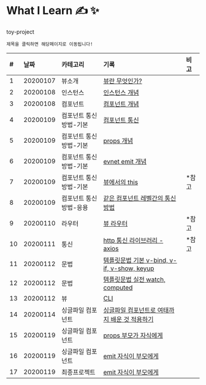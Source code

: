 # What I Learn &#9997; &#10024;
toy-project 

`제목을 클릭하면 해당페이지로 이동됩니다!`

| #   | 날짜                                                                              | 카테고리     | 기록                                                    | 비고 |
| :-- | :-------------------------------------------------------------------------------- | :----------- | :------------------------------------------------------ | :--- |
| 1 | 20200107 | 뷰소개 | [뷰란 무엇인가?](https://github.com/leepro225/learn-vue-js/blob/master/lectures/lecture_01.md) | |
| 2 | 20200108 | 인스턴스 | [인스턴스 개념](https://github.com/leepro225/learn-vue-js/blob/master/lectures/lecture_02.md) | |
| 3 | 20200108 | 컴포넌트 | [컴포넌트 개념](https://github.com/leepro225/learn-vue-js/blob/master/lectures/lecture_03.md) | |
| 4 | 20200109 | 컴포넌트 통신방법-기본 | [컴포넌트 통신](https://github.com/leepro225/learn-vue-js/blob/master/lectures/lecture_04.md) | |
| 5 | 20200109 | 컴포넌트 통신방법-기본 | [props 개념](https://github.com/leepro225/learn-vue-js/blob/master/lectures/lecture_05.md) | |
| 6 | 20200109 | 컴포넌트 통신방법-기본 | [evnet emit 개념](https://github.com/leepro225/learn-vue-js/blob/master/lectures/lecture_06.md) | |
| 7 | 20200109 | 컴포넌트 통신방법-기본 | [뷰에서의 this](https://github.com/leepro225/learn-vue-js/blob/master/lectures/lecture_07.md) |*참고|
| 8 | 20200109 | 컴포넌트 통신방법-응용 | [같은 컴포넌트 레벨간의 통신 방법](https://github.com/leepro225/learn-vue-js/blob/master/lectures/lecture_08.md) | |
| 9 | 20200110 | 라우터 | [뷰 라우터](https://github.com/leepro225/learn-vue-js/blob/master/lectures/lecture_09.md) |*참고|
| 10 | 20200111 | 통신 | [http 통신 라이브러리 - axios](https://github.com/leepro225/learn-vue-js/blob/master/lectures/lecture_10.md) |*참고|
| 11 | 20200112 | 문법 | [템플릿문법 기본 v-bind, v-if, v-show, keyup](https://github.com/leepro225/learn-vue-js/blob/master/lectures/lecture_11.md) | |
| 12 | 20200112 | 문법 | [템플릿문법 실전 watch, computed](https://github.com/leepro225/learn-vue-js/blob/master/lectures/lecture_12.md) | |
| 13 | 20200112 | 뷰 | [CLI](https://github.com/leepro225/learn-vue-js/blob/master/lectures/lecture_13.md) | |
| 14 | 20200114 | 싱글파일 컴포넌트 | [싱글파일 컴포넌트로 여태까지 배운 것 적용하기](https://github.com/leepro225/learn-vue-js/blob/master/lectures/lecture_14.md) | |
15 | 20200119 | 싱글파일 컴포넌트 | [props 부모가 자식에게](https://github.com/leepro225/learn-vue-js/blob/master/lectures/lecture_15.md) | |
16 | 20200119 | 싱글파일 컴포넌트 | [emit 자식이 부모에게](https://github.com/leepro225/learn-vue-js/blob/master/lectures/lecture_16.md) | |
17 | 20200119 | 최종프로젝트 | [emit 자식이 부모에게](https://github.com/leepro225/learn-vue-js/blob/master/lectures/lecture_17.md) | |
